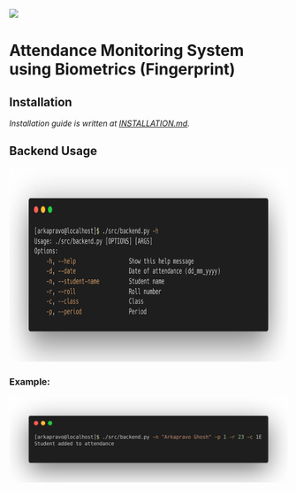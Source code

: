 ![](https://img.shields.io/badge/Work%20In%20Progress-informational)
# Attendance Monitoring System using Biometrics (Fingerprint)
## Installation

*Installation guide is written at [INSTALLATION.md](docs/INSTALLATION.md).*

## Backend Usage
<div align=center>
<img height=350 src="docs/images/help.png">
</div>

### Example:
<div align=center>
<img width=800
 src="docs/images/example.png">
</div>
